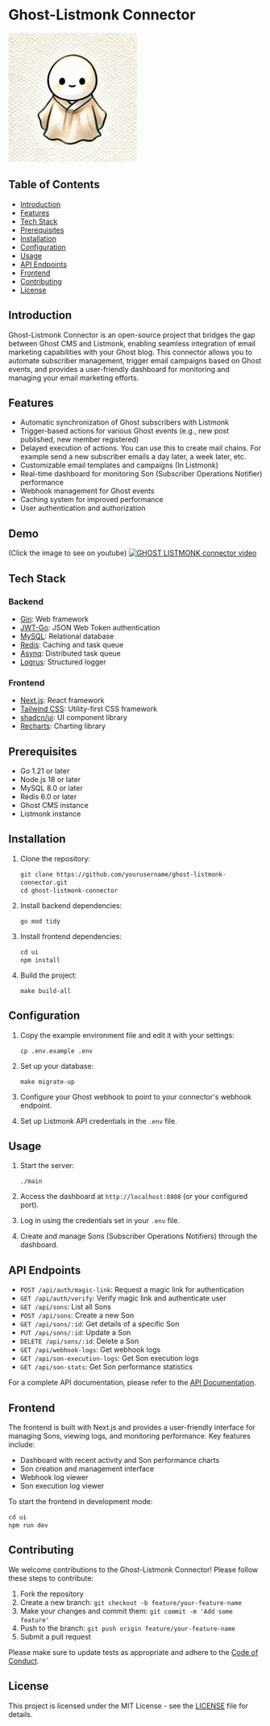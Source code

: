 # Ghost-Listmonk Connector

![Ghost-monk](ghost_monk.png "Ghost Monk")

## Table of Contents

- [Introduction](#introduction)
- [Features](#features)
- [Tech Stack](#tech-stack)
- [Prerequisites](#prerequisites)
- [Installation](#installation)
- [Configuration](#configuration)
- [Usage](#usage)
- [API Endpoints](#api-endpoints)
- [Frontend](#frontend)
- [Contributing](#contributing)
- [License](#license)

## Introduction

Ghost-Listmonk Connector is an open-source project that bridges the gap between Ghost CMS and Listmonk, enabling seamless integration of email marketing capabilities with your Ghost blog. This connector allows you to automate subscriber management, trigger email campaigns based on Ghost events, and provides a user-friendly dashboard for monitoring and managing your email marketing efforts.

## Features

- Automatic synchronization of Ghost subscribers with Listmonk
- Trigger-based actions for various Ghost events (e.g., new post published, new member registered)
- Delayed execution of actions. You can use this to create mail chains. For example send a new subscriber emails a day later, a week later, etc.
- Customizable email templates and campaigns (In Listmonk)
- Real-time dashboard for monitoring Son (Subscriber Operations Notifier) performance
- Webhook management for Ghost events
- Caching system for improved performance
- User authentication and authorization

## Demo
(Click the image to see on youtube)
[![GHOST LISTMONK connector video](https://img.youtube.com/vi/XBhrdeZwpqI/0.jpg)](https://www.youtube.com/watch?v=XBhrdeZwpqI)

## Tech Stack

### Backend

- [Gin](https://github.com/gin-gonic/gin): Web framework
- [JWT-Go](https://github.com/golang-jwt/jwt): JSON Web Token authentication
- [MySQL](https://www.mysql.com/): Relational database
- [Redis](https://redis.io/): Caching and task queue
- [Asynq](https://github.com/hibiken/asynq): Distributed task queue
- [Logrus](https://github.com/sirupsen/logrus): Structured logger

### Frontend

- [Next.js](https://nextjs.org/): React framework
- [Tailwind CSS](https://tailwindcss.com/): Utility-first CSS framework
- [shadcn/ui](https://ui.shadcn.com/): UI component library
- [Recharts](https://recharts.org/): Charting library

## Prerequisites

- Go 1.21 or later
- Node.js 18 or later
- MySQL 8.0 or later
- Redis 6.0 or later
- Ghost CMS instance
- Listmonk instance

## Installation

1. Clone the repository:

   ```
   git clone https://github.com/yourusername/ghost-listmonk-connector.git
   cd ghost-listmonk-connector
   ```

2. Install backend dependencies:

   ```
   go mod tidy
   ```

3. Install frontend dependencies:

   ```
   cd ui
   npm install
   ```

4. Build the project:
   ```
   make build-all
   ```

## Configuration

1. Copy the example environment file and edit it with your settings:

   ```
   cp .env.example .env
   ```

2. Set up your database:

   ```
   make migrate-up
   ```

3. Configure your Ghost webhook to point to your connector's webhook endpoint.

4. Set up Listmonk API credentials in the `.env` file.

## Usage

1. Start the server:

   ```
   ./main
   ```

2. Access the dashboard at `http://localhost:8808` (or your configured port).

3. Log in using the credentials set in your `.env` file.

4. Create and manage Sons (Subscriber Operations Notifiers) through the dashboard.

## API Endpoints

- `POST /api/auth/magic-link`: Request a magic link for authentication
- `GET /api/auth/verify`: Verify magic link and authenticate user
- `GET /api/sons`: List all Sons
- `POST /api/sons`: Create a new Son
- `GET /api/sons/:id`: Get details of a specific Son
- `PUT /api/sons/:id`: Update a Son
- `DELETE /api/sons/:id`: Delete a Son
- `GET /api/webhook-logs`: Get webhook logs
- `GET /api/son-execution-logs`: Get Son execution logs
- `GET /api/son-stats`: Get Son performance statistics

For a complete API documentation, please refer to the [API Documentation](./docs/API.md).

## Frontend

The frontend is built with Next.js and provides a user-friendly interface for managing Sons, viewing logs, and monitoring performance. Key features include:

- Dashboard with recent activity and Son performance charts
- Son creation and management interface
- Webhook log viewer
- Son execution log viewer

To start the frontend in development mode:

```
cd ui
npm run dev
```

## Contributing

We welcome contributions to the Ghost-Listmonk Connector! Please follow these steps to contribute:

1. Fork the repository
2. Create a new branch: `git checkout -b feature/your-feature-name`
3. Make your changes and commit them: `git commit -m 'Add some feature'`
4. Push to the branch: `git push origin feature/your-feature-name`
5. Submit a pull request

Please make sure to update tests as appropriate and adhere to the [Code of Conduct](CODE_OF_CONDUCT.md).

## License

This project is licensed under the MIT License - see the [LICENSE](LICENSE) file for details.
